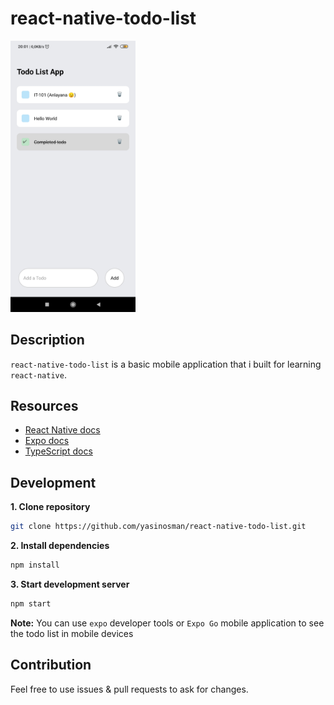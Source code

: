 # react-native-todo-list

<img src="./docs/images/ss.jpg" alt="drawing" width="200" margin="0 auto"/>

## Description

`react-native-todo-list` is a basic mobile application that i built for learning `react-native`.

## Resources

- [React Native docs](https://reactnative.dev/docs/getting-started)
- [Expo docs](https://docs.expo.io/)
- [TypeScript docs](https://www.typescriptlang.org/docs/)

## Development

**1. Clone repository**

```bash
git clone https://github.com/yasinosman/react-native-todo-list.git
```

**2. Install dependencies**

```bash
npm install
```

**3. Start development server**

```bash
npm start
```

**Note:** You can use `expo` developer tools or `Expo Go` mobile application to see the todo list in mobile devices

## Contribution

Feel free to use issues & pull requests to ask for changes.
